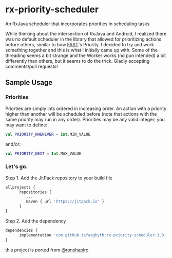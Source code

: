 # rx-priority-scheduler
An RxJava scheduler that incorporates priorities in scheduling tasks

While thinking about the intersection of RxJava and Android, I realized there was no default scheduler in the library that allowed for prioritizing actions before others, similar to how [FAST](https://github.com/amitshekhariitbhu/Fast-Android-Networking)'s Priority. I decided to try and work something together and this is what I initially came up with. Some of the threading seems a bit strange and the Worker works (no pun intended) a bit differently than others, but it seems to do the trick. Gladly accepting comments/pull requests!

## Sample Usage

### Priorities

Priorties are simply ints ordered in increasing order. An action with a priority higher than another will be scheduled before (note that actions with the same priority may run in any order). Priorities may be any valid integer; you may want to define:

```kotlin
val PRIORITY_WHENEVER = Int.MIN_VALUE
```

and/or:

```kotlin
val PRIORITY_NEXT = Int.MAX_VALUE
```

### Let's go.

Step 1. Add the JitPack repository to your build file

```javascript
allprojects {
      repositories {
         ...
         maven { url 'https://jitpack.io' }
      }
}
```

Step 2. Add the dependency

```javascript
dependencies {
      implementation 'com.github.isfaaghyth:rx-priority-scheduler:1.0'
}
```


this project is ported from [@ronshapiro](https://github.com/ronshapiro/rxjava-priority-scheduler)
